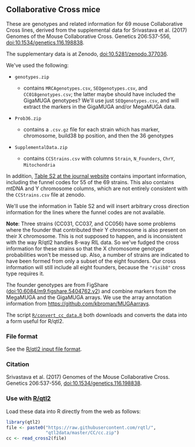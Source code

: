 ## Collaborative Cross mice

These are genotypes and related information for 69 mouse
Collaborative Cross lines, derived from the supplemental data for
Srivastava et al. (2017) Genomes of the Mouse Collaborative Cross. Genetics 206:537-556,
[doi:10.1534/genetics.116.198838](https://doi.org/10.1534/genetics.116.198838).

The supplementary data is at Zenodo,
[doi:10.5281/zenodo.377036](https://doi.org/10.5281/zenodo.377036).

We've used the following:

- `genotypes.zip`

  - contains `MRCAgenotypes.csv`, `SEQgenotypes.csv`, and
    `CC018genotypes.csv`; the latter maybe should have included the
    GigaMUGA genotypes? We'll use just `SEQgenotypes.csv`, and will
    extract the markers in the GigaMUGA and/or MegaMUGA data.

- `Prob36.zip`

  - contains a `.csv.gz` file for each strain which has marker,
    chromosome, build38 bp position, and then the 36 genotypes

- `SupplementalData.zip`

  - contains `CCStrains.csv` with columns `Strain`, `N_Founders`, `ChrY`, `Mitochondria`

In addition, [Table S2 at the journal
website](http://www.genetics.org/highwire/filestream/438137/field_highwire_adjunct_files/10/TableS2.xlsx)
contains important information, including the funnel codes for 55 of
the 69 strains. This also contains mtDNA and Y chromosome columns,
which are not entirely consistent with the `CCStrains.csv` file at
zenodo.

We'll use the information in Table S2 and will insert arbitrary cross
direction information for the lines where the funnel codes are not
available.

**Note**: Three strains (CC031, CC037, and CC056) have some problems
where the founder that contributed their Y chromosome is also present
on their X chromosome. This is not supposed to happen, and is
inconsistent with the way R/qtl2 handles 8-way RIL data. So we've
fudged the cross information for these strains so that the X
chromosome genotype probabilities won't be messed up. Also, a number
of strains are indicated to have been formed from only a subset of the
eight founders. Our cross information will still include all eight
founders, because the `"risib8"` cross type requires it.

The founder genotypes are from FigShare
([doi:10.6084/m9.figshare.5404762.v2](https://doi.org/10.6084/m9.figshare.5404762.v2))
and combine markers from the MegaMUGA and the GigaMUGA arrays. We use
the array annotation information from <https://github.com/kbroman/MUGAarrays>.

The script [`R/convert_cc_data.R`](R/convert_cc_data.R) both downloads
and converts the data into a form useful for R/qtl2.


### File format

See the [R/qtl2 input file format](https://kbroman.org/qtl2/assets/vignettes/input_files.html).



### Citation

Srivastava et al. (2017) Genomes of the Mouse Collaborative Cross. Genetics 206:537-556,
[doi:10.1534/genetics.116.198838](https://doi.org/10.1534/genetics.116.198838).



### Use with [R/qtl2](https://kbroman.org/qtl2)

Load these data into R directly from the web as follows:

```r
library(qtl2)
file <- paste0("https://raw.githubusercontent.com/rqtl/",
               "qtl2data/master/CC/cc.zip")
cc <- read_cross2(file)
```
